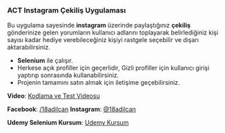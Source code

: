 ### ACT Instagram Çekiliş Uygulaması

Bu uygulama sayesinde **instagram** üzerinde paylaştığınız **çekiliş** gönderinize gelen yorumların kullanıcı adlarını toplayarak belirlediğiniz kişi sayısı kadar hediye verebileceğiniz kişiyi rastgele seçebilir ve dışarı aktarabilirsiniz.

- **Selenium** ile çalışır.
- Herkese açık profiller için geçerlidir, Gizli profiller için kullanıcı girişi yaptırıp sonrasında kullanabilirsiniz.
- Projenin tamamını satın almak için iletişime geçebilirsiniz.

**Video**: [Kodlama ve Test Videosu](https://youtube.com "Kodlama ve Test Videosu")

**Facebook**: [/18adilcan](https://facebook.com/18adilcan "/18adilcan")
**Instagram**: [@18adilcan](https://instagram.com/18adilcan "@18adilcan")

**Udemy Selenium Kursum**: [Udemy Kursum](https://udemy.com/selenium-kursu "@Udemy Kursum")
